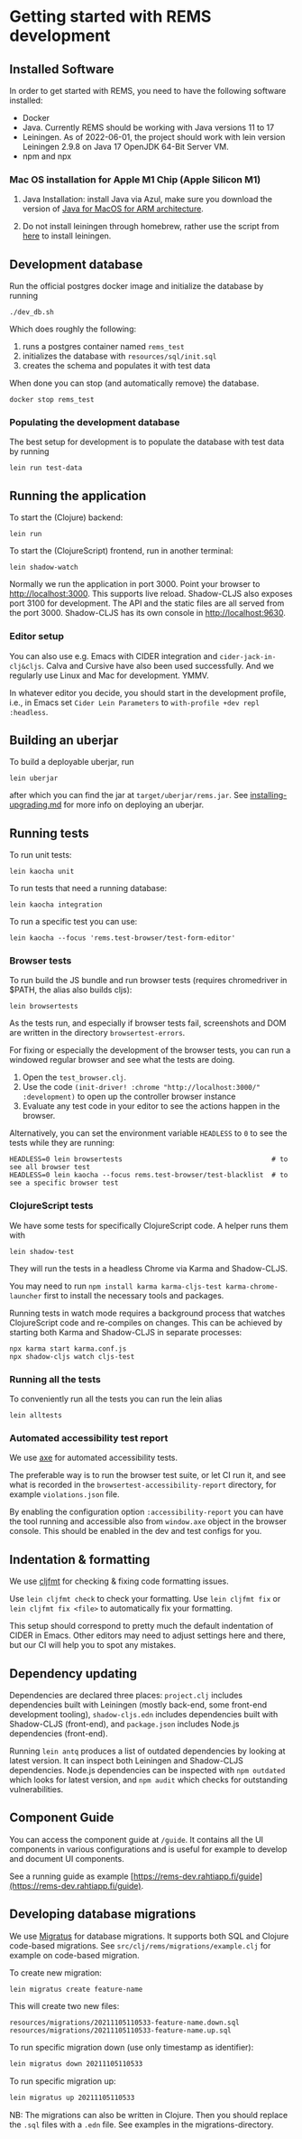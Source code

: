 # Getting started with REMS development

## Installed Software

In order to get started with REMS, you need to have the following software installed:

   - Docker
   - Java. Currently REMS should be working with Java versions 11 to 17
   - Leiningen. As of 2022-06-01, the project should work with lein version Leiningen 2.9.8 on Java 17 OpenJDK 64-Bit Server VM.
   - npm and npx

### Mac OS installation for Apple M1 Chip (Apple Silicon M1)

1. Java Installation: install Java via Azul, make sure you download the version of [Java for MacOS for ARM architecture](https://www.azul.com/downloads/zulu-community/?os=macos&architecture=arm-64-bit&package=jdk).
 
2. Do not install leiningen through homebrew, rather use the script from [here](https://purelyfunctional.tv/guide/how-to-install-clojure/#mac-leiningen) to install leiningen.

## Development database

Run the official postgres docker image and initialize the database by running

```
./dev_db.sh
```

Which does roughly the following:

1. runs a postgres container named `rems_test`
2. initializes the database with `resources/sql/init.sql`
3. creates the schema and populates it with test data

When done you can stop (and automatically remove) the database.

```
docker stop rems_test
```

### Populating the development database

The best setup for development is to populate the database with test data by running

```
lein run test-data
```

## Running the application

To start the (Clojure) backend:

```
lein run
```

To start the (ClojureScript) frontend, run in another terminal:

```
lein shadow-watch
```

Normally we run the application in port 3000. Point your browser to <http://localhost:3000>.
This supports live reload. Shadow-CLJS also exposes port 3100 for development.
The API and the static files are all served from the port 3000.
Shadow-CLJS has its own console in <http://localhost:9630>.

### Editor setup

You can also use e.g. Emacs with CIDER integration and `cider-jack-in-clj&cljs`. Calva and Cursive have also been used successfully. And we regularly use Linux and Mac for development. YMMV.

In whatever editor you decide, you should start in the development profile, i.e., in Emacs set `Cider Lein Parameters` to `with-profile +dev repl :headless`.

## Building an uberjar

To build a deployable uberjar, run

```
lein uberjar
```

after which you can find the jar at `target/uberjar/rems.jar`. See [installing-upgrading.md](installing-upgrading.md) for more info on deploying an uberjar.

## Running tests

To run unit tests:

```
lein kaocha unit
```

To run tests that need a running database:

```
lein kaocha integration
```

To run a specific test you can use:

```
lein kaocha --focus 'rems.test-browser/test-form-editor'
```

### Browser tests

To run build the JS bundle and run browser tests (requires chromedriver in $PATH, the alias also builds cljs):

```
lein browsertests
```

As the tests run, and especially if browser tests fail, screenshots and DOM are written in the directory `browsertest-errors`.

For fixing or especially the development of the browser tests, you can run a windowed regular browser and see what the tests are doing.

1. Open the `test_browser.clj`.
2. Use the code `(init-driver! :chrome "http://localhost:3000/" :development)` to open up the controller browser instance
3. Evaluate any test code in your editor to see the actions happen in the browser.

Alternatively, you can set the environment variable `HEADLESS` to `0` to see the tests while they are running:

```
HEADLESS=0 lein browsertests                                     # to see all browser test
HEADLESS=0 lein kaocha --focus rems.test-browser/test-blacklist  # to see a specific browser test
```

### ClojureScript tests

We have some tests for specifically ClojureScript code. A helper runs them with

```
lein shadow-test
```

They will run the tests in a headless Chrome via Karma and Shadow-CLJS.

You may need to run `npm install karma karma-cljs-test karma-chrome-launcher` first to install the necessary tools and packages.

Running tests in watch mode requires a background process that watches ClojureScript code and re-compiles on changes. This can be achieved by starting both Karma and Shadow-CLJS in separate processes:

```
npx karma start karma.conf.js
npx shadow-cljs watch cljs-test
```

### Running all the tests

To conveniently run all the tests you can run the lein alias

```
lein alltests
```

### Automated accessibility test report

We use [axe](https://www.deque.com/axe/) for automated accessibility tests.

The preferable way is to run the browser test suite, or let CI run it, and see what is recorded in the `browsertest-accessibility-report` directory, for example `violations.json` file.

By enabling the configuration option `:accessibility-report` you can have the tool running and accessible also from `window.axe` object in the browser console. This should be enabled in the dev and test configs for you.

## Indentation & formatting

We use [cljfmt](https://github.com/weavejester/cljfmt) for checking & fixing code formatting issues.

Use `lein cljfmt check` to check your formatting. Use `lein cljfmt
fix` or `lein cljfmt fix <file>` to automatically fix your formatting.

This setup should correspond to pretty much the default indentation of CIDER in Emacs. Other editors may need to adjust settings here and there, but our CI will help you to spot any mistakes.

## Dependency updating

Dependencies are declared three places: `project.clj` includes dependencies built with Leiningen (mostly back-end, some front-end development tooling), `shadow-cljs.edn` includes dependencies built with Shadow-CLJS (front-end), and `package.json` includes Node.js dependencies (front-end).

Running `lein antq` produces a list of outdated dependencies by looking at latest version. It can inspect both Leiningen and Shadow-CLJS dependencies. Node.js dependencies can be inspected with `npm outdated` which looks for latest version, and `npm audit` which checks for outstanding vulnerabilities.

## Component Guide

You can access the component guide at `/guide`. It contains all the UI
components in various configurations and is useful for example to develop and document UI components.

See a running guide as example [https://rems-dev.rahtiapp.fi/guide](https://rems-dev.rahtiapp.fi/guide).

## Developing database migrations

We use [Migratus](https://github.com/yogthos/migratus) for database migrations. It supports both SQL and Clojure code-based migrations. See `src/clj/rems/migrations/example.clj` for example on code-based migration.

To create new migration:

```sh
lein migratus create feature-name
```

This will create two new files:
```
resources/migrations/20211105110533-feature-name.down.sql
resources/migrations/20211105110533-feature-name.up.sql
```

To run specific migration down (use only timestamp as identifier):
```sh
lein migratus down 20211105110533
```

To run specific migration up:
```sh
lein migratus up 20211105110533
```

NB: The migrations can also be written in Clojure. Then you should replace the `.sql` files with a `.edn` file. See examples in the migrations-directory.
